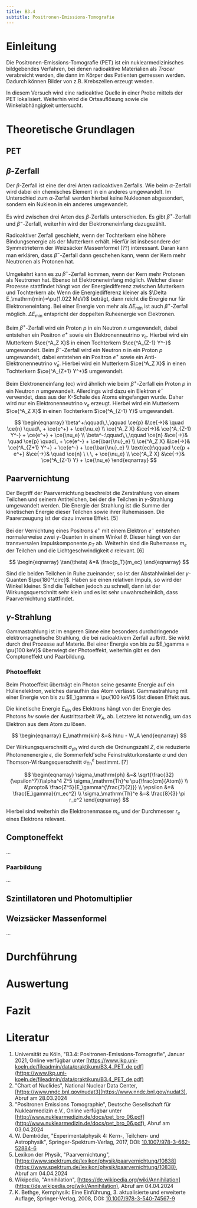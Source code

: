 ```yaml
---
title: B3.4
subtitle: Positronen-Emissions-Tomografie
---
```

# Einleitung

Die Positronen-Emissions-Tomografie (PET) ist ein nuklearmedizinisches bildgebendes Verfahren, bei denen radioaktive Materialien als *Tracer* verabreicht werden, die dann im Körper des Patienten gemessen werden. Dadurch können Bilder von z.B. Krebszellen erzeugt werden.

In diesem Versuch wird eine radioaktive Quelle in einer Probe mittels der PET lokalisiert. Weiterhin wird die Ortsauflösung sowie die Winkelabhängigkeit untersucht.

# Theoretische Grundlagen
## PET

## $\beta$-Zerfall
Der $\beta$-Zerfall ist eine der drei Arten radioaktiven Zerfalls. Wie beim $\alpha$-Zerfall wird dabei ein chemisches Element in ein anderes umgewandelt. Im Unterschied zum $\alpha$-Zerfall werden hierbei keine Nukleonen abgesondert, sondern ein Nukleon in ein anderes umgewandelt.

Es wird zwischen drei Arten des $\beta$-Zerfalls unterschieden. Es gibt $\beta^+$-Zerfall und $\beta^-$-Zerfall, weiterhin wird der Elektroneneinfang dazugezählt.

Radioaktiver Zerfall geschieht, wenn der Tochterkern eine höhere Bindungsenergie als der Mutterkern erhält. Hierfür ist insbesondere der Symmetrieterm der Weizsäcker Massenformel $(??)$ interessant. Daran kann man erklären, dass $\beta^-$-Zerfall dann geschehen kann, wenn der Kern mehr Neutronen als Protonen hat.

Umgekehrt kann es zu $\beta^+$-Zerfall kommen, wenn der Kern mehr Protonen als Neutronen hat. Ebenso ist Elektroneneinfang möglich. Welcher dieser Prozesse stattfindet hängt von der Energiedifferenz zwischen Mutterkern und Tochterkern ab: Wenn die Energiedifferenz kleiner als $\Delta E_\mathrm{min}=\pu{1.022 MeV}$ beträgt, dann reicht die Energie nur für Elektroneneinfang. Bei einer Energie von mehr als $\Delta E_\mathrm{min}$ ist auch $\beta^+$-Zerfall möglich. $\Delta E_\mathrm{min}$ entspricht der doppelten Ruheenergie von Elektronen.

Beim $\beta^+$-Zerfall wird ein Proton $p$ in ein Neutron $n$ umgewandelt, dabei entstehen ein Positron $e^+$ sowie ein Elektronenneutrino $\nu_e$. Hierbei wird ein Mutterkern $\ce{^A_Z X}$ in einen Tochterkern $\ce{^A_{Z-1} Y^-}$ umgewandelt. Beim $\beta^-$-Zerfall wird ein Neutron $n$ in ein Proton $p$ umgewandelt, dabei entstehen ein Positron $e^+$ sowie ein Anti-Elektronenneutrino $\bar{\nu}_e$. Hierbei wird ein Mutterkern $\ce{^A_Z X}$ in einen Tochterkern $\ce{^A_{Z+1} Y^+}$ umgewandelt.

Beim Elektroneneinfang (ec) wird ähnlich wie beim $\beta^+$-Zerfall ein Proton $p$ in ein Neutron $n$ umgewandelt. Allerdings wird dazu ein Elektron $e^-$ verwendet, dass aus der $K$-Schale des Atoms eingefangen wurde. Daher wird nur ein Elektronenneutrino $\nu_e$ erzeugt. Hierbei wird ein Mutterkern $\ce{^A_Z X}$ in einen Tochterkern $\ce{^A_{Z-1} Y}$ umgewandelt.

$$
\begin{eqnarray}
	\beta^+:\qquad\,\,\qquad
		\ce{p} &\ce{->}& \quad \ce{n} \quad\, + \ce{e^+} + \ce{\nu_e} \\
		\ce{^A_Z X} &\ce{->}& \ce{^A_{Z-1} Y^-} + \ce{e^+} + \ce{\nu_e} \\
	\beta^-:\qquad\,\,\qquad
		\ce{n} &\ce{->}& \quad \ce{p} \quad\, + \ce{e^-} + \ce{\bar{\nu}_e} \\
		\ce{^A_Z X} &\ce{->}& \ce{^A_{Z+1} Y^+} + \ce{e^-} + \ce{\bar{\nu}_e} \\
	\text{ec}:\qquad
		\ce{p + e^+} &\ce{->}& \quad \ce{n} \ \ \, + \ce{\nu_e} \\
		\ce{^A_Z X} &\ce{->}& \ce{^A_{Z-1} Y} + \ce{\nu_e}
\end{eqnarray}
$$

## Paarvernichtung
Der Begriff der Paarvernichtung beschreibt die Zerstrahlung von einem Teilchen und seinem Antiteilchen, bei der die Teilchen in $\gamma$-Strahlung umgewandelt werden. Die Energie der Strahlung ist die Summe der kinetischen Energie dieser Teilchen sowie ihrer Ruhemassen. Die Paarerzeugung ist der dazu inverse Effekt. $[5]$

Bei der Vernichtung eines Positrons $e^+$ mit einem Elektron $e^-$ entstehen normalerweise zwei $\gamma$-Quanten in einem Winkel $\theta$. Dieser hängt von der transversalen Impulskomponente $p_T$ ab. Weiterhin sind die Ruhemasse $m_e$ der Teilchen und die Lichtgeschwindigkeit $c$ relevant. $[6]$

$$
\begin{eqnarray}
	\tan(\theta) &=& \frac{p_T}{m_ec}
\end{eqnarray}
$$

Sind die beiden Teilchen in Ruhe zueinander, so ist der Abstahlwinkel der $\gamma$-Quanten $\pu{180^\circ}$. Haben sie einen relativen Impuls, so wird der Winkel kleiner. Sind die Teilchen jedoch zu schnell, dann ist der Wirkungsquerschnitt sehr klein und es ist sehr unwahrscheinlich, dass Paarvernichtung stattfindet.

## $\gamma$-Strahlung
Gammastrahlung ist im engeren Sinne eine besonders durchdringende elektromagnetische Strahlung, die bei radioaktivem Zerfall auftritt. Sie wirkt durch drei Prozesse auf Materie. Bei einer Energie von bis zu  $E_\gamma = \pu{100 keV}$ überwiegt der Photoeffekt, weiterhin gibt es den Comptoneffekt und Paarbildung.

### Photoeffekt
Beim Photoeffekt überträgt ein Photon seine gesamte Energie auf ein Hüllenelektron, welches daraufhin das Atom verlässt. Gammastrahlung mit einer Energie von bis zu $E_\gamma = \pu{100 keV}$ löst diesen Effekt aus.

Die kinetische Energie $E_\mathrm{kin}$ des Elektrons hängt von der Energie des Photons $h\nu$ sowie der Austrittsarbeit $W_A$, ab. Letztere ist notwendig, um das Elektron aus dem Atom zu lösen.

$$
\begin{eqnarray}
    E_\mathrm{kin} &=& h\nu - W_A
\end{eqnarray}
$$

Der Wirkungsquerschnitt $\sigma_\mathrm{ph}$ wird durch die Ordnungszahl $Z$, die reduzierte Photonenenergie $\epsilon$, die Sommerfeld'sche Feinstrukturkonstante $\alpha$ und den Thomson-Wirkungsquerschnitt $\sigma_\mathrm{Th}^e$ bestimmt. $[7]$

$$
\begin{eqnarray}
    \sigma_\mathrm{ph}
        &=& \sqrt{\frac{32}{\epsilon^7}}\alpha^4 Z^5
            \sigma_\mathrm{Th}^e \pu{\frac{cm}{Atom}} \\
        &\propto& \frac{Z^5}{E_\gamma^{\frac{7}{2}}} \\
    \epsilon &=& \frac{E_\gamma}{m_ec^2} \\
    \sigma_\mathrm{Th}^e &=& \frac{8}{3} \pi r_e^2
\end{eqnarray}
$$

Hierbei sind weiterhin die Elektronenmasse $m_e$ und der Durchmesser $r_e$ eines Elektrons relevant.

## Comptoneffekt
...

### Paarbildung
...

## Szintillatoren und Photomultiplier

## Weizsäcker Massenformel
...

# Durchführung

# Auswertung

# Fazit

# Literatur
1. Universität zu Köln, "B3.4: Positronen-Emissions-Tomografie", Januar 2021, Online verfügbar unter [https://www.ikp.uni-koeln.de/fileadmin/data/praktikum/B3.4_PET_de.pdf](https://www.ikp.uni-koeln.de/fileadmin/data/praktikum/B3.4_PET_de.pdf)
2. "Chart of Nuclides", National Nuclear Data Center, [https://www.nndc.bnl.gov/nudat3](https://www.nndc.bnl.gov/nudat3), Abruf am 28.03.2024
3. "Positronen Emissions Tomographie", Deutsche Gesellschaft für Nuklearmedizin e.V., Online verfügbar unter [http://www.nuklearmedizin.de/docs/pet_bro_06.pdf](http://www.nuklearmedizin.de/docs/pet_bro_06.pdf), Abruf am 03.04.2024
4. W. Demtröder, "Experimentalphysik 4: Kern-, Teilchen- und Astrophysik", Springer-Spektrum-Verlag, 2017, DOI: [10.1007/978-3-662-52884-6](https://link.springer.com/book/10.1007/978-3-662-52884-6)
5. Lexikon der Physik, "Paarvernichtung", [https://www.spektrum.de/lexikon/physik/paarvernichtung/10838](https://www.spektrum.de/lexikon/physik/paarvernichtung/10838), Abruf am 04.04.2024
6. Wikipedia, "Annihilation", [https://de.wikipedia.org/wiki/Annihilation](https://de.wikipedia.org/wiki/Annihilation), Abruf am 04.04.2024
7. K. Bethge, Kernphysik: Eine Einführung, 3. aktualisierte und erweiterte Auflage, Springer-Verlag, 2008, DOI: [10.1007/978-3-540-74567-9](https://doi.org/10.1007/978-3-540-74567-9)
